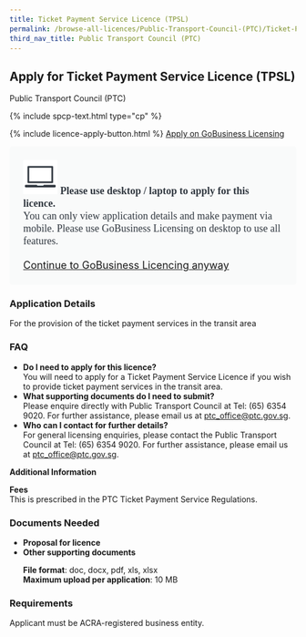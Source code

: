 ```yaml
---
title: Ticket Payment Service Licence (TPSL)
permalink: /browse-all-licences/Public-Transport-Council-(PTC)/Ticket-Payment-Service-Licence-(TPSL)
third_nav_title: Public Transport Council (PTC)
---
```


## Apply for Ticket Payment Service Licence (TPSL)

Public Transport Council (PTC)

{% include spcp-text.html type="cp" %}

{% include licence-apply-button.html %}
<a class="btn" id = "desktopNotice" href="https://licence1.business.gov.sg/feportal/web/frontier/eAdvisor?redirection=true&selectedLicenceIds=267" target="_blank" rel="noopener">Apply on GoBusiness Licensing</a>
<div id = "mobileNotice" style="background: #F9FAFA; border-radius: 5px; width: auto; height: auto; padding: 24px 24px; font-size: 18px; color: #313840;">
<img src="/images/laptop.svg" alt="" style="height: 60px; width: 60px; margin-left: 0px;">
<span style="font-weight: bold; font-family: hknova-bold; font-size: 18px; ">Please use desktop / laptop to apply for this licence.</span><br>
<span style="font-family: hknova-regular;">You can only view application details and make payment via mobile. Please use GoBusiness Licensing on desktop to use all features.</span><br><br>
<a id="mobileNotice" href="https://licence1.business.gov.sg/feportal/web/frontier/eAdvisor?redirection=true&selectedLicenceIds=267" target="_blank" rel="noopener">Continue to GoBusiness Licencing anyway</a>
</div>

<H3>Application Details</H3>

<p>For the provision of the ticket payment services in the transit area</p>
 <H3>FAQ</H3>
 <ul>
 <li><Strong>Do I need to apply for this licence?</Strong><br>
 You will need to apply for a Ticket Payment Service Licence if you wish to provide ticket payment services in the transit area.</li>
 <li><Strong>What supporting documents do I need to submit?</Strong><br>
 Please enquire directly with Public Transport Council at Tel: (65) 6354 9020. For further assistance, please email us at <a href="mailto:ptc_office@ptc.gov.sg">ptc_office@ptc.gov.sg</a>.</li>
 <li><Strong>Who can I contact for further details?</Strong><br>
 For general licensing enquiries, please contact the Public Transport Council at Tel: (65) 6354 9020. For further assistance, please email us at <a href="mailto:ptc_office@ptc.gov.sg">ptc_office@ptc.gov.sg</a>.</li>
 </ul>

<strong>Additional Information</strong>

<p><strong>Fees</strong><br>
 This is prescribed in the PTC Ticket Payment Service Regulations.</p>

<H3>Documents Needed</H3>

<ul>
 <li><strong>Proposal for licence</strong></li>
 <li><strong>Other supporting documents</strong><br>
 <p><Strong>File format</Strong>: doc, docx, pdf, xls, xlsx<br>
 <Strong>Maximum upload per application</Strong>: 10 MB</li></ul>

<H3>Requirements</H3>

<p>Applicant must be ACRA-registered business entity.</p>

